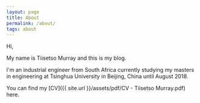 ```yaml
---
layout: page
title: About
permalink: /about/
tags: about
---
```



Hi,

My name is Tiisetso Murray and this is my blog. 

I'm an industrial engineer from South Africa currently studying my masters in engineering at Tsinghua University in Beijing, China until August 2018.

You can find my [CV]({{ site.url }}/assets/pdf/CV - Tiisetso Murray.pdf) here.

